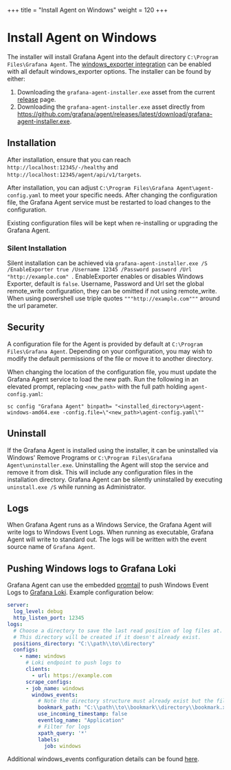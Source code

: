 +++
title = "Install Agent on Windows"
weight = 120
+++

# Install Agent on Windows

The installer will install Grafana Agent into the default directory `C:\Program Files\Grafana Agent`.
The [windows_exporter integration](https://github.com/prometheus-community/windows_exporter)
can be enabled with all default windows_exporter options. The installer can be
found by either:

1. Downloading the `grafana-agent-installer.exe` asset from the current [release](https://github.com/grafana/agent/releases/latest) page.
2. Downloading the `grafana-agent-installer.exe` asset directly from https://github.com/grafana/agent/releases/latest/download/grafana-agent-installer.exe.

## Installation

After installation, ensure that you can reach `http://localhost:12345/-/healthy` and `http://localhost:12345/agent/api/v1/targets`.

After installation, you can adjust `C:\Program Files\Grafana Agent\agent-config.yaml` to meet your specific needs. After changing the configuration file, the Grafana Agent service must be restarted to load changes to the configuration.

Existing configuration files will be kept when re-installing or upgrading the Grafana Agent.

### Silent Installation

Silent installation can be achieved via  `grafana-agent-installer.exe /S /EnableExporter true /Username 12345 /Password password /Url "http://example.com" `. EnableExporter enables or disables Windows Exporter, default is `false`. Username, Password and Url set the global remote_write configuration, they can be omitted if not using remote_write. When using powershell use triple quotes `"""http://example.com"""` around the url parameter.

## Security

A configuration file for the Agent is provided by default at `C:\Program Files\Grafana Agent`. Depending on your configuration, you may wish to modify the default permissions of the file or move it to another directory.

When changing the location of the configuration file, you must update the Grafana Agent service to load the new path. Run the following in an elevated prompt, replacing `<new_path>` with the full path holding `agent-config.yaml`:

```
sc config "Grafana Agent" binpath= "<installed_directory>\agent-windows-amd64.exe -config.file=\"<new_path>\agent-config.yaml\""
```

## Uninstall

If the Grafana Agent is installed using the installer, it can be uninstalled via Windows' Remove Programs or `C:\Program Files\Grafana Agent\uninstaller.exe`. Uninstalling the Agent will stop the service and remove it from disk. This will include any configuration files in the installation directory. Grafana Agent can be silently uninstalled by executing `uninstall.exe /S` while running as Administrator.

## Logs

When Grafana Agent runs as a Windows Service, the Grafana Agent will write logs to Windows Event Logs. When running as executable, Grafana Agent will write to standard out. The logs will be written with the event source name of `Grafana Agent`.

## Pushing Windows logs to Grafana Loki

Grafana Agent can use the embedded [promtail](https://grafana.com/docs/loki/latest/clients/promtail/) to push Windows Event Logs to [Grafana Loki](https://github.com/grafana/loki). Example configuration below:

```yaml
server:
  log_level: debug
  http_listen_port: 12345
logs:
  # Choose a directory to save the last read position of log files at.
  # This directory will be created if it doesn't already exist.
  positions_directory: "C:\\path\\to\\directory"
  configs:
    - name: windows
      # Loki endpoint to push logs to
      clients:
        - url: https://example.com
      scrape_configs:
      - job_name: windows
        windows_events:
          # Note the directory structure must already exist but the file will be created on demand
          bookmark_path: "C:\\path\\to\\bookmark\\directory\\bookmark.xml"
          use_incoming_timestamp: false
          eventlog_name: "Application"
          # Filter for logs
          xpath_query: '*'
          labels:
            job: windows
```

Additional windows_events configuration details can be found [here](https://grafana.com/docs/loki/latest/clients/promtail/configuration/#windows_events).
